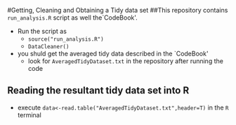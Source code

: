 #Getting, Cleaning and Obtaining a Tidy data set
##This repository contains `run_analysis.R` script as well the`CodeBook'.
* Run the script as
  * `source("run_analysis.R")`
  * `DataCleaner()`
* you shuld get the averaged tidy data described in the `CodeBook'
  * look for `AveragedTidyDataset.txt` in the repository after running the code
## Reading the resultant tidy data set into R
* execute `data<-read.table("AveragedTidyDataset.txt",header=T)` in the `R` terminal
